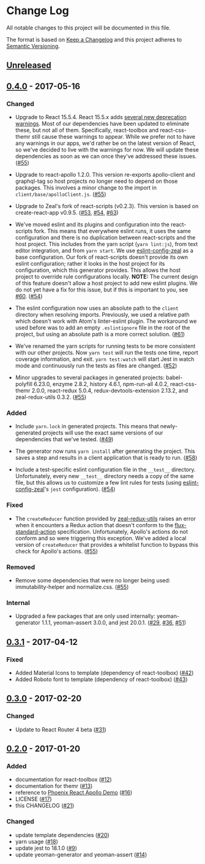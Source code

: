 # Change Log

All notable changes to this project will be documented in this file.

The format is based on [Keep a Changelog](http://keepachangelog.com/)
and this project adheres to [Semantic Versioning](http://semver.org/).

## [Unreleased](https://github.com/CodingZeal/generator-react-zeal/compare/v0.4.0...HEAD)

## [0.4.0](https://github.com/CodingZeal/generator-react-zeal/compare/v0.3.1...v0.4.0) - 2017-05-16

### Changed

- Upgrade to React 15.5.4.  React 15.5.x adds [several new deprecation warnings](https://facebook.github.io/react/blog/2017/04/07/react-v15.5.0.html#new-deprecation-warnings).  Most of our dependencies have been updated to eliminate these, but not all of them.  Specifically, react-toolbox and react-css-themr still cause these warnings to appear.  While we prefer not to have any warnings in our apps, we'd rather be on the latest version of React, so we've decided to live with the warnings for now.  We will update these dependencies as soon as we can once they've addressed these issues. ([#55](https://github.com/CodingZeal/generator-react-zeal/pull/55))

- Upgrade to react-apollo 1.2.0.  This version re-exports apollo-client and graphql-tag so host projects no longer need to depend on those packages.  This involves a minor change to the import in `client/base/apolloClient.js`. ([#55](https://github.com/CodingZeal/generator-react-zeal/pull/55))

- Upgrade to Zeal's fork of react-scripts (v0.2.3).  This version is based on create-react-app v0.9.5. ([#53](https://github.com/CodingZeal/generator-react-zeal/pull/53), [#54](https://github.com/CodingZeal/generator-react-zeal/pull/54), [#63](https://github.com/CodingZeal/generator-react-zeal/pull/63))

- We've moved eslint and its plugins and configuration into the react-scripts fork.  This means that everywhere eslint runs, it uses the same configuration and there is no duplication between react-scripts and the host project.  This includes from the yarn script (`yarn lint:js`), from text editor integration, and from `yarn start`.  We use [eslint-config-zeal](https://github.com/CodingZeal/eslint-config-zeal) as a base configuration.  Our fork of react-scripts doesn't provide its own eslint configuration; rather it looks in the host project for its configuration, which this generator provides.  This allows the host project to override rule configurations locally.  **NOTE:** The current design of this feature doesn't allow a host project to add new eslint plugins.  We do not yet have a fix for this issue, but if this is important to you, see [#60](https://github.com/CodingZeal/generator-react-zeal/issues/60). ([#54](https://github.com/CodingZeal/generator-react-zeal/pull/54))

- The eslint configuration now uses an absolute path to the `client` directory when resolving imports.  Previously, we used a relative path which doesn't work with Atom's linter-eslint plugin.  The workaround we used before was to add an empty `.eslintignore` file in the root of the project, but using an absolute path is a more correct solution. ([#61](https://github.com/CodingZeal/generator-react-zeal/pull/61))

- We've renamed the yarn scripts for running tests to be more consistent with our other projects.  Now `yarn test` will run the tests one time, report coverage information, and exit.  `yarn test:watch` will start Jest in watch mode and continuously run the tests as files are changed. ([#52](https://github.com/CodingZeal/generator-react-zeal/pull/52))

- Minor upgrades to several packages in generated projects: babel-polyfill 6.23.0, enzyme 2.8.2, history 4.6.1, npm-run-all 4.0.2, react-css-themr 2.0.0, react-redux 5.0.4, redux-devtools-extension 2.13.2, and zeal-redux-utils 0.3.2. ([#55](https://github.com/CodingZeal/generator-react-zeal/pull/55))

### Added

- Include `yarn.lock` in generated projects.  This means that newly-generated projects will use the exact same versions of our dependencies that we've tested. ([#49](https://github.com/CodingZeal/generator-react-zeal/pull/49))

- The generator now runs `yarn install` after generating the project.  This saves a step and results in a client application that is ready to run. ([#58](https://github.com/CodingZeal/generator-react-zeal/pull/58))

- Include a test-specific eslint configuration file in the `__test__` directory.  Unfortunately, every new `__test__` directory needs a copy of the same file, but this allows us to customize a few lint rules for tests (using [eslint-config-zeal](https://github.com/CodingZeal/eslint-config-zeal)'s `jest` configuration). ([#54](https://github.com/CodingZeal/generator-react-zeal/pull/54))

### Fixed

- The `createReducer` function provided by [zeal-redux-utils](https://github.com/CodingZeal/zeal-redux-utils) raises an error when it encounters a Redux action that doesn't conform to the [flux-standard-action](https://github.com/acdlite/flux-standard-action) specification.  Unfortunately, Apollo's actions do not conform and so were triggering this exception.  We've added a local version of `createReducer` that provides a whitelist function to bypass this check for Apollo's actions. ([#55](https://github.com/CodingZeal/generator-react-zeal/pull/55))

### Removed

- Remove some dependencies that were no longer being used: immutability-helper and normalize.css. ([#55](https://github.com/CodingZeal/generator-react-zeal/pull/55))

### Internal

- Upgraded a few packages that are only used internally: yeoman-generator 1.1.1, yeoman-assert 3.0.0, and jest 20.0.1. ([#29](https://github.com/CodingZeal/generator-react-zeal/pull/29), [#36](https://github.com/CodingZeal/generator-react-zeal/pull/36), [#51](https://github.com/CodingZeal/generator-react-zeal/pull/51))

## [0.3.1](https://github.com/CodingZeal/generator-react-zeal/compare/v0.3.0...v0.3.1) - 2017-04-12

### Fixed
- Added Material Icons to template (dependency of react-toolbox) ([#42](https://github.com/CodingZeal/generator-react-zeal/pull/42))
- Added Roboto font to template (dependency of react-toolbox) ([#43](https://github.com/CodingZeal/generator-react-zeal/pull/43))

## [0.3.0](https://github.com/CodingZeal/generator-react-zeal/compare/v0.2.0...v0.2.1) - 2017-02-20

### Changed
- Update to React Router 4 beta ([#31](https://github.com/CodingZeal/generator-react-zeal/pull/31))

## [0.2.0](https://github.com/CodingZeal/generator-react-zeal/compare/v0.1.9...v0.2.0) - 2017-01-20

### Added
- documentation for react-toolbox ([#12](https://github.com/CodingZeal/generator-react-zeal/pull/12))
- documentation for themr ([#13](https://github.com/CodingZeal/generator-react-zeal/pull/13))
- reference to [Phoenix React Apollo Demo](https://github.com/CodingZeal/phoenix-react-apollo-demo) ([#16](https://github.com/CodingZeal/generator-react-zeal/pull/16))
- LICENSE ([#17](https://github.com/CodingZeal/generator-react-zeal/pull/17))
- this CHANGELOG ([#21](https://github.com/CodingZeal/generator-react-zeal/pull/21))

### Changed
- update template dependencies ([#20](https://github.com/CodingZeal/generator-react-zeal/pull/20))
- yarn usage ([#18](https://github.com/CodingZeal/generator-react-zeal/pull/18))
- update jest to 18.1.0 ([#9](https://github.com/CodingZeal/generator-react-zeal/pull/9))
- update yeoman-generator and yeoman-assert ([#14](https://github.com/CodingZeal/generator-react-zeal/pull/14))
